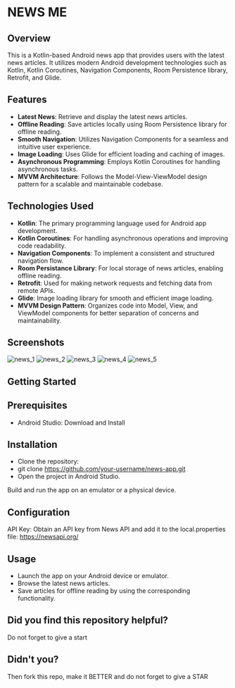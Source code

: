 # NEWS ME
## Overview
This is a Kotlin-based Android news app that provides users with the latest news articles. It utilizes modern Android development technologies such as Kotlin, Kotlin Coroutines, Navigation Components, Room Persistence library, Retrofit, and Glide.

## Features
- **Latest News**: Retrieve and display the latest news articles.
- **Offline Reading**: Save articles locally using Room Persistence library for offline reading.
- **Smooth Navigation**: Utilizes Navigation Components for a seamless and intuitive user experience.
- **Image Loading**: Uses Glide for efficient loading and caching of images.
- **Asynchronous Programming**: Employs Kotlin Coroutines for handling asynchronous tasks.
- **MVVM Architecture**: Follows the Model-View-ViewModel design pattern for a scalable and maintainable codebase.
## Technologies Used
- **Kotlin**: The primary programming language used for Android app development.
- **Kotlin Coroutines**: For handling asynchronous operations and improving code readability.
- **Navigation Components**: To implement a consistent and structured navigation flow.
- **Room Persistance Library**: For local storage of news articles, enabling offline reading.
- **Retrofit**: Used for making network requests and fetching data from remote APIs.
- **Glide**: Image loading library for smooth and efficient image loading.
- **MVVM Design Pattern**: Organizes code into Model, View, and ViewModel components for better separation of concerns and maintainability.
## Screenshots
![news_1](https://github.com/RamazanOzerr/NewsApp/assets/96844411/c0afb184-a443-4429-95da-f86172cb0467)
![news_2](https://github.com/RamazanOzerr/NewsApp/assets/96844411/6fad5ccf-a461-4dbc-a342-9f0df8de48e6)
![news_3](https://github.com/RamazanOzerr/NewsApp/assets/96844411/bcef359f-d46e-4d59-93ce-2caf3b3f7619)
![news_4](https://github.com/RamazanOzerr/NewsApp/assets/96844411/8956c218-a026-4b08-81c6-95d0a824710f)
![news_5](https://github.com/RamazanOzerr/NewsApp/assets/96844411/9adf0b55-81c2-4b76-a3fd-6b4db062e54d)

## Getting Started
## Prerequisites
- Android Studio: Download and Install
## Installation
- Clone the repository:
- git clone https://github.com/your-username/news-app.git
- Open the project in Android Studio.

Build and run the app on an emulator or a physical device.

## Configuration
API Key: Obtain an API key from News API and add it to the local.properties file:
https://newsapi.org/

## Usage
- Launch the app on your Android device or emulator.
- Browse the latest news articles.
- Save articles for offline reading by using the corresponding functionality.

## Did you find this repository helpful?
Do not forget to give a start

## Didn't you?
Then fork this repo, make it BETTER and do not forget to give a STAR

